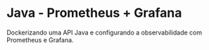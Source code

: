 # Java - Prometheus + Grafana
Dockerizando uma API Java e configurando a observabilidade com Prometheus e Grafana.
